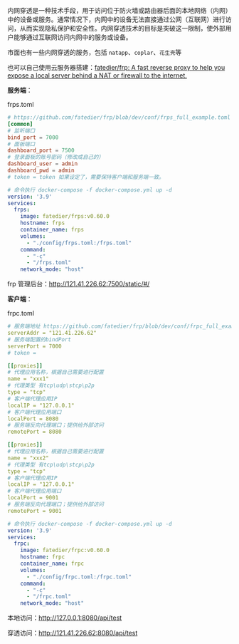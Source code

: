 内网穿透是一种技术手段，用于访问位于防火墙或路由器后面的本地网络（内网）中的设备或服务。通常情况下，内网中的设备无法直接通过公网（互联网）进行访问，从而实现隐私保护和安全性。内网穿透技术的目标是突破这一限制，使外部用户能够通过互联网访问内网中的服务或设备。

市面也有一些内网穿透的服务，包括 `natapp`、`coplar`、`花生壳`等

也可以自己使用云服务器搭建：[fatedier/frp: A fast reverse proxy to help you expose a local server behind a NAT or firewall to the internet.](https://github.com/fatedier/frp)



**服务端**：

frps.toml

```toml
# https://github.com/fatedier/frp/blob/dev/conf/frps_full_example.toml
[common]
# 监听端口
bind_port = 7000
# 面板端口
dashboard_port = 7500
# 登录面板的账号密码（修改成自己的）
dashboard_user = admin
dashboard_pwd = admin
# token = token 如果设定了，需要保持客户端和服务端一致。
```

```yml
# 命令执行 docker-compose -f docker-compose.yml up -d
version: '3.9'
services:
  frps:
    image: fatedier/frps:v0.60.0
    hostname: frps
    container_name: frps
    volumes:
      - "./config/frps.toml:/frps.toml"
    command:
      - "-c"
      - "/frps.toml"
    network_mode: "host"

```

frp 管理后台：http://121.41.226.62:7500/static/#/



**客户端**：

frpc.toml

```yml
# 服务端地址 https://github.com/fatedier/frp/blob/dev/conf/frpc_full_example.toml
serverAddr = "121.41.226.62"
# 服务端配置的bindPort
serverPort = 7000
# token =

[[proxies]]
# 代理应用名称，根据自己需要进行配置
name = "xxx1"
# 代理类型 有tcp\udp\stcp\p2p
type = "tcp"
# 客户端代理应用IP
localIP = "127.0.0.1"
# 客户端代理应用端口
localPort = 8080
# 服务端反向代理端口；提供给外部访问
remotePort = 8080

[[proxies]]
# 代理应用名称，根据自己需要进行配置
name = "xxx2"
# 代理类型 有tcp\udp\stcp\p2p
type = "tcp"
# 客户端代理应用IP
localIP = "127.0.0.1"
# 客户端代理应用端口
localPort = 9001
# 服务端反向代理端口；提供给外部访问
remotePort = 9001

```

```yml
# 命令执行 docker-compose -f docker-compose.yml up -d
version: '3.9'
services:
  frpc:
    image: fatedier/frpc:v0.60.0
    hostname: frpc
    container_name: frpc
    volumes:
      - "./config/frpc.toml:/frpc.toml"
    command:
      - "-c"
      - "/frpc.toml"
    network_mode: "host"

```



本地访问：http://127.0.0.1:8080/api/test

穿透访问：http://121.41.226.62:8080/api/test